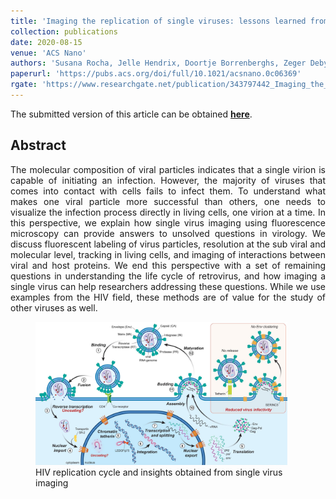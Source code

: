 ```yaml
---
title: 'Imaging the replication of single viruses: lessons learned from HIV and future challenges to overcome'
collection: publications
date: 2020-08-15
venue: 'ACS Nano'
authors: 'Susana Rocha, Jelle Hendrix, Doortje Borrenberghs, Zeger Debyser, Johan Hofkens'
paperurl: 'https://pubs.acs.org/doi/full/10.1021/acsnano.0c06369'
rgate: 'https://www.researchgate.net/publication/343797442_Imaging_the_Replication_of_Single_Viruses_Lessons_Learned_from_HIV_and_Future_Challenges_To_Overcome'
---
```


The submitted version of this article can be obtained <b><a href="{{site.github.url}}/files/SingleVirus_final.pdf/">here</a></b>.
<br>
<h2> Abstract </h2>
<p align= "justify">
The molecular composition of viral particles indicates that a single virion is capable of initiating an infection. However, the majority of viruses that comes into contact with cells fails to infect them. To understand what makes one viral particle more successful than others, one needs to visualize the infection process directly in living cells, one virion at a time. In this perspective, we explain how single virus imaging using fluorescence microscopy can provide answers to unsolved questions in virology. We discuss fluorescent labeling of virus particles, resolution at the sub viral and molecular level, tracking in living cells, and imaging of interactions between viral and host proteins. We end this perspective with a set of remaining questions in understanding the life cycle of retrovirus, and how imaging a single virus can help researchers addressing these questions. While we use examples from the HIV field, these methods are of value for the study of other viruses as well.

<p>
<figure style="width: 80%" class="align-center">
<img src='/images/HIV cyclev3-01.jpg'>
<figcaption>HIV replication cycle and insights obtained from single virus imaging </figcaption>
</figure>
